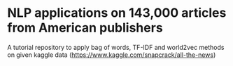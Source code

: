 # NLP applications on 143,000 articles from American publishers
A tutorial repository to apply bag of words, TF-IDF and world2vec methods on given kaggle data (https://www.kaggle.com/snapcrack/all-the-news)
